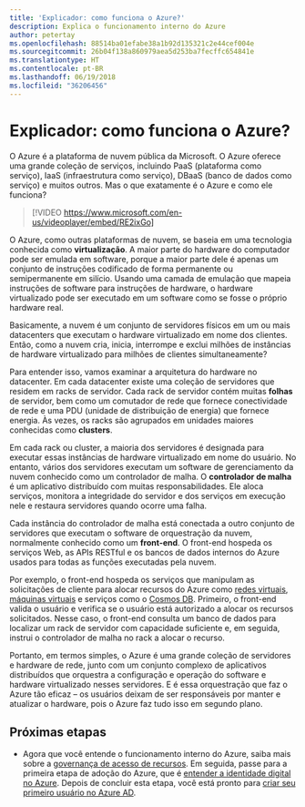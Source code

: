 ```yaml
---
title: 'Explicador: como funciona o Azure?'
description: Explica o funcionamento interno do Azure
author: petertay
ms.openlocfilehash: 88514ba01efabe38a1b92d135321c2e44cef004e
ms.sourcegitcommit: 26b04f138a860979aea5d253ba7fecffc654841e
ms.translationtype: HT
ms.contentlocale: pt-BR
ms.lasthandoff: 06/19/2018
ms.locfileid: "36206456"
---
```

# <a name="explainer-how-does-azure-work"></a>Explicador: como funciona o Azure?

O Azure é a plataforma de nuvem pública da Microsoft. O Azure oferece uma grande coleção de serviços, incluindo PaaS (plataforma como serviço), IaaS (infraestrutura como serviço), DBaaS (banco de dados como serviço) e muitos outros. Mas o que exatamente é o Azure e como ele funciona?

> [!VIDEO https://www.microsoft.com/en-us/videoplayer/embed/RE2ixGo] 

O Azure, como outras plataformas de nuvem, se baseia em uma tecnologia conhecida como **virtualização**. A maior parte do hardware do computador pode ser emulada em software, porque a maior parte dele é apenas um conjunto de instruções codificado de forma permanente ou semipermanente em silício. Usando uma camada de emulação que mapeia instruções de software para instruções de hardware, o hardware virtualizado pode ser executado em um software como se fosse o próprio hardware real.

Basicamente, a nuvem é um conjunto de servidores físicos em um ou mais datacenters que executam o hardware virtualizado em nome dos clientes. Então, como a nuvem cria, inicia, interrompe e exclui milhões de instâncias de hardware virtualizado para milhões de clientes simultaneamente?

Para entender isso, vamos examinar a arquitetura do hardware no datacenter.  Em cada datacenter existe uma coleção de servidores que residem em racks de servidor. Cada rack de servidor contém muitas **folhas** de servidor, bem como um comutador de rede que fornece conectividade de rede e uma PDU (unidade de distribuição de energia) que fornece energia. Às vezes, os racks são agrupados em unidades maiores conhecidas como **clusters**. 

Em cada rack ou cluster, a maioria dos servidores é designada para executar essas instâncias de hardware virtualizado em nome do usuário. No entanto, vários dos servidores executam um software de gerenciamento da nuvem conhecido como um controlador de malha. O **controlador de malha** é um aplicativo distribuído com muitas responsabilidades. Ele aloca serviços, monitora a integridade do servidor e dos serviços em execução nele e restaura servidores quando ocorre uma falha.

Cada instância do controlador de malha está conectada a outro conjunto de servidores que executam o software de orquestração da nuvem, normalmente conhecido como um **front-end**. O front-end hospeda os serviços Web, as APIs RESTful e os bancos de dados internos do Azure usados para todas as funções executadas pela nuvem. 

Por exemplo, o front-end hospeda os serviços que manipulam as solicitações de cliente para alocar recursos do Azure como [redes virtuais][vnet], [máquinas virtuais][vms] e serviços como o [Cosmos DB][cosmosdb]. Primeiro, o front-end valida o usuário e verifica se o usuário está autorizado a alocar os recursos solicitados. Nesse caso, o front-end consulta um banco de dados para localizar um rack de servidor com capacidade suficiente e, em seguida, instrui o controlador de malha no rack a alocar o recurso.

Portanto, em termos simples, o Azure é uma grande coleção de servidores e hardware de rede, junto com um conjunto complexo de aplicativos distribuídos que orquestra a configuração e operação do software e hardware virtualizado nesses servidores. E é essa orquestração que faz o Azure tão eficaz – os usuários deixam de ser responsáveis por manter e atualizar o hardware, pois o Azure faz tudo isso em segundo plano. 

## <a name="next-steps"></a>Próximas etapas

* Agora que você entende o funcionamento interno do Azure, saiba mais sobre a [governança de acesso de recursos](governance-explainer.md). Em seguida, passe para a primeira etapa de adoção do Azure, que é [entender a identidade digital no Azure](tenant-explainer.md). Depois de concluir esta etapa, você está pronto para [criar seu primeiro usuário no Azure AD][docs-add-users-to-aad].

<!-- Links -->

[cosmosdb]: /azure/cosmos-db/introduction
[docs-add-users-to-aad]: /azure/active-directory/add-users-azure-active-directory?toc=/azure/architecture/cloud-adoption-guide/toc.json
[vms]: /azure/virtual-machines/
[vnet]: /azure/virtual-network/virtual-networks-overview
